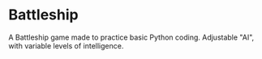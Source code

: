 # Battleship
A Battleship game made to practice basic Python coding. Adjustable "AI", with variable levels of intelligence.
